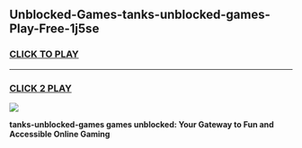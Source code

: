 
## Unblocked-Games-tanks-unblocked-games-Play-Free-1j5se
<h3>
<a href="https://premium76.site?title=tanks-unblocked-games&ref=10A">CLICK TO PLAY</a></h3>
<hr>

<h3>
<a href="https://premium76.site?title=tanks-unblocked-games&ref=10A">CLICK 2 PLAY</a>
  
</h3>

<a href="https://premium76.site?title=tanks-unblocked-games&ref=10A"><img src="https://clearcache.store/games.png"></a>


**tanks-unblocked-games games unblocked: Your Gateway to Fun and Accessible Online Gaming**
